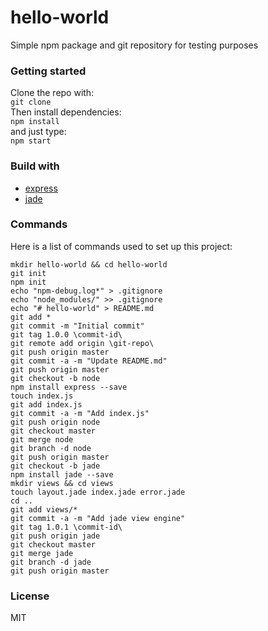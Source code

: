 # hello-world

Simple npm package and git repository for testing purposes

### Getting started

Clone the repo with:  
`git clone`  
Then install dependencies:  
`npm install`  
and just type:  
`npm start`

### Build with
- [express](https://github.com/expressjs/express)
- [jade](https://github.com/jadejs/jade)

### Commands

Here is a list of commands used to set up this project:
```
mkdir hello-world && cd hello-world
git init
npm init
echo "npm-debug.log*" > .gitignore
echo "node_modules/" >> .gitignore
echo "# hello-world" > README.md
git add *
git commit -m "Initial commit"
git tag 1.0.0 \commit-id\
git remote add origin \git-repo\
git push origin master
git commit -a -m "Update README.md"
git push origin master
git checkout -b node
npm install express --save
touch index.js
git add index.js
git commit -a -m "Add index.js"
git push origin node
git checkout master
git merge node
git branch -d node
git push origin master
git checkout -b jade
npm install jade --save
mkdir views && cd views
touch layout.jade index.jade error.jade
cd ..
git add views/*
git commit -a -m "Add jade view engine"
git tag 1.0.1 \commit-id\
git push origin jade
git checkout master
git merge jade
git branch -d jade
git push origin master
```

### License
MIT
